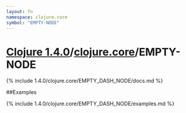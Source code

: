 ```yaml
---
layout: fn
namespace: clojure.core
symbol: "EMPTY-NODE"
---
```


# [Clojure 1.4.0](../../)/[clojure.core](../)/EMPTY-NODE

{% include 1.4.0/clojure.core/EMPTY_DASH_NODE/docs.md %}

##Examples

{% include 1.4.0/clojure.core/EMPTY_DASH_NODE/examples.md %}

